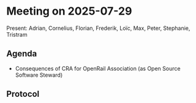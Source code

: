 # Meeting on 2025-07-29

Present: Adrian, Cornelius, Florian, Frederik, Loïc, Max, Peter, Stephanie, Tristram

## Agenda

* Consequences of CRA for OpenRail Association (as Open Source Software Steward)

## Protocol
